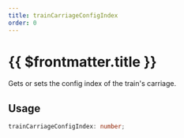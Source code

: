 ```yaml
---
title: trainCarriageConfigIndex
order: 0
---
```


# {{ $frontmatter.title }}

Gets or sets the config index of the train's carriage.

## Usage

```ts
trainCarriageConfigIndex: number;
```
